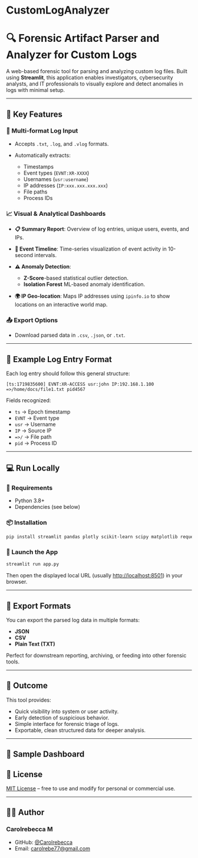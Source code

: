 # CustomLogAnalyzer

# 🔍 Forensic Artifact Parser and Analyzer for Custom Logs

A web-based forensic tool for parsing and analyzing custom log files. Built using **Streamlit**, this application enables investigators, cybersecurity analysts, and IT professionals to visually explore and detect anomalies in logs with minimal setup.

---

## 🧰 Key Features

### 📂 Multi-format Log Input

* Accepts `.txt`, `.log`, and `.vlog` formats.
* Automatically extracts:

  * Timestamps
  * Event types (`EVNT:XR-XXXX`)
  * Usernames (`usr:username`)
  * IP addresses (`IP:xxx.xxx.xxx.xxx`)
  * File paths
  * Process IDs

### 📈 Visual & Analytical Dashboards

* **📋 Summary Report**: Overview of log entries, unique users, events, and IPs.
* **📅 Event Timeline**: Time-series visualization of event activity in 10-second intervals.
* **⚠️ Anomaly Detection**:

  * **Z-Score**-based statistical outlier detection.
  * **Isolation Forest** ML-based anomaly identification.
* **🌍 IP Geo-location**: Maps IP addresses using `ipinfo.io` to show locations on an interactive world map.

### 📤 Export Options

* Download parsed data in `.csv`, `.json`, or `.txt`.

---

## 🧪 Example Log Entry Format

Each log entry should follow this general structure:

```
[ts:1719835600] EVNT:XR-ACCESS usr:john IP:192.168.1.100 =>/home/docs/file1.txt pid4567
```

Fields recognized:

* `ts` → Epoch timestamp
* `EVNT` → Event type
* `usr` → Username
* `IP` → Source IP
* `=>/` → File path
* `pid` → Process ID

---

## 💻 Run Locally

### 🔧 Requirements

* Python 3.8+
* Dependencies (see below)

### 📦 Installation

```bash
pip install streamlit pandas plotly scikit-learn scipy matplotlib requests
```

### 🚀 Launch the App

```bash
streamlit run app.py
```

Then open the displayed local URL (usually [http://localhost:8501](http://localhost:8501)) in your browser.

---

## 📁 Export Formats

You can export the parsed log data in multiple formats:

* **JSON**
* **CSV**
* **Plain Text (TXT)**

Perfect for downstream reporting, archiving, or feeding into other forensic tools.

---

## 📌 Outcome

This tool provides:

* Quick visibility into system or user activity.
* Early detection of suspicious behavior.
* Simple interface for forensic triage of logs.
* Exportable, clean structured data for deeper analysis.

---

## 📸 Sample Dashboard




## 📜 License

[MIT License](LICENSE) – free to use and modify for personal or commercial use.

---

## 👨‍💻 Author

### **Carolrebecca M**

- GitHub: [@Carolrebecca](https://github.com/Carolrebecca)
- Email: [carolrebe77@gmail.com](mailto:carolrebe77@gmail.com)
